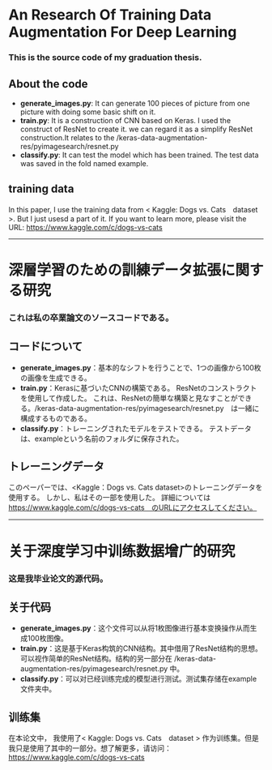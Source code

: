 # An Research Of Training Data Augmentation For Deep Learning

### This is the source code of my graduation thesis.

## About the code

- **generate_images.py**: It can generate 100 pieces of picture from one picture with doing some basic shift on it.
- **train.py**: It is a construction of CNN based on Keras. I used the construct of ResNet to create it. we can regard it as a simplify ResNet construction.It relates to the /keras-data-augmentation-res/pyimagesearch/resnet.py
- **classify.py**: It can test the model which has been trained. The test data was saved in the fold named example.

## training data

In this paper, I use the training data from < Kaggle: Dogs vs. Cats　dataset >. But I just usesd a part of it. If you want to learn more, please visit the URL: https://www.kaggle.com/c/dogs-vs-cats
 
 
---  
    

# 深層学習のための訓練データ拡張に関する研究

### これは私の卒業論文のソースコードである。

## コードについて

- **generate_images.py**：基本的なシフトを行うことで、1つの画像から100枚の画像を生成できる。
- **train.py**：Kerasに基づいたCNNの構築である。 ResNetのコンストラクトを使用して作成した。 これは、ResNetの簡単な構築と見なすことができる。/keras-data-augmentation-res/pyimagesearch/resnet.py　は一緒に構成するものである。
- **classify.py**：トレーニングされたモデルをテストできる。 テストデータは、exampleという名前のフォルダに保存された。

## トレーニングデータ

このペーパーでは、<Kaggle：Dogs vs. Cats dataset>のトレーニングデータを使用する。 しかし、私はその一部を使用した。 詳細については　https://www.kaggle.com/c/dogs-vs-cats　のURLにアクセスしてください。

---

# 关于深度学习中训练数据增广的研究

### 这是我毕业论文的源代码。

## 关于代码

- **generate_images.py**：这个文件可以从将1枚图像进行基本变换操作从而生成100枚图像。
- **train.py**：这是基于Keras构筑的CNN结构。其中借用了ResNet结构的思想。可以视作简单的ResNet结构。结构的另一部分在 /keras-data-augmentation-res/pyimagesearch/resnet.py 中。
- **classify.py**：可以对已经训练完成的模型进行测试。测试集存储在example文件夹中。

## 训练集

在本论文中， 我使用了< Kaggle: Dogs vs. Cats　dataset > 作为训练集。但是我只是使用了其中的一部分。想了解更多，请访问：https://www.kaggle.com/c/dogs-vs-cats

